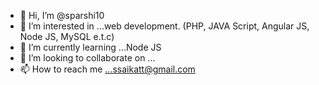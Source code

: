 - 👋 Hi, I’m @sparshi10
- 👀 I’m interested in ...web development. (PHP, JAVA Script, Angular JS, Node JS, MySQL e.t.c)
- 🌱 I’m currently learning ...Node JS
- 💞️ I’m looking to collaborate on ...
- 📫 How to reach me ...ssaikatt@gmail.com

<!---
sparshi10/sparshi10 is a ✨ special ✨ repository because its `README.md` (this file) appears on your GitHub profile.
You can click the Preview link to take a look at your changes.
--->
